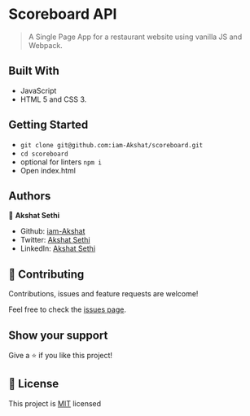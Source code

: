 # Scoreboard API

> A Single Page App for a restaurant website using vanilla JS and Webpack.


## Built With
- JavaScript
- HTML 5 and CSS 3.



## Getting Started

- `git clone git@github.com:iam-Akshat/scoreboard.git`
- `cd scoreboard`
- optional for linters `npm i`
- Open index.html 

## Authors

👤 **Akshat Sethi**

- Github: [iam-Akshat](https://github.com/iam-Akshat)
- Twitter: [Akshat Sethi](https://twitter.com/akshatsethi)
- LinkedIn: [Akshat Sethi](https://linkedin.com/in/akshatsethi)


## 🤝 Contributing

Contributions, issues and feature requests are welcome!

Feel free to check the [issues page](https://github.com/ahmadchata/library/issues).

## Show your support

Give a ⭐️ if you like this project!


## 📝 License

This project is [MIT](./LICENSE) licensed
